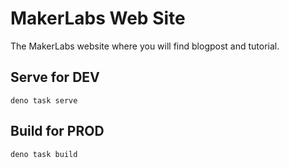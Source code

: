# MakerLabs Web Site

The MakerLabs website where you will find blogpost and tutorial.

## Serve for DEV

    deno task serve

## Build for PROD

    deno task build
